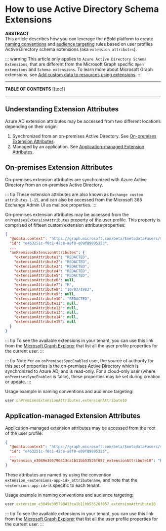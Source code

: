 # How to use Active Directory Schema Extensions

**ABSTRACT**  
This article describes how you can leverage the nBold platform to create [naming conventions](/nocode/naming-conventions.md) and [audience targeting](/nocode/audience-targeting.md) rules based on user profiles Active Directory schema extensions (aka `extension attributes`).

::: warning
This article only applies to `Azure Active Directory Schema Extensions`, that are different from the Microsoft Graph specific `Open extensions` and `Schema extensions`. To learn more about Microsoft Graph extensions, see [Add custom data to resources using extensions](https://docs.microsoft.com/en-us/graph/extensibility-overview).
:::

---

**TABLE OF CONTENTS**
[[toc]]

---

## Understanding Extension Attributes
Azure AD extension attributes may be accessed from two different locations depending on their origin:
1. Synchronized from an on-premises Active Directory. See [On-premises Extension Attributes](#on-premises-extension-attributes).
2. Managed by an application. See [Application-managed Extension Attributes](#application-managed-extension-attributes).

## On-premises Extension Attributes
On-premises extension attributes are synchronized with Azure Active Directory from an on-premises Active Directory.

::: tip
These extension attributes are also known as `Exchange custom attributes 1-15`, and can also be accessed from the Microsoft 365 Exchange Admin UI as mailbox properties.
:::

On-premises extension attributes may be accessed from the `onPremisesExtensionAttributes` property of the user profile. This property is comprised of fifteen custom extension attribute properties:
```json
{ 
  "@odata.context": "https://graph.microsoft.com/beta/$metadata#users/$entity",
  "id": "e463251c-f0c1-42ce-a8f0-e09f89895323",
  ...
  "onPremisesExtensionAttributes": {
    "extensionAttribute1": "REDACTED",
    "extensionAttribute2": "REDACTED",
    "extensionAttribute3": "REDACTED",
    "extensionAttribute4": "REDACTED",
    "extensionAttribute5": "REDACTED",
    "extensionAttribute6": null,
    "extensionAttribute7": "M",
    "extensionAttribute8": "10/03/1982",
    "extensionAttribute9": null,
    "extensionAttribute10": "REDACTED",
    "extensionAttribute11": null,
    "extensionAttribute12": null,
    "extensionAttribute13": null,
    "extensionAttribute14": null,
    "extensionAttribute15": null
  }
}
```

::: tip
To see the available extensions in your tenant, you can use this link from the [Microsoft Graph Explorer](https://developer.microsoft.com/en-us/graph/graph-explorer?request=me&method=GET&version=beta&GraphUrl=https://graph.microsoft.com) that list all the user profile properties for the current user.
:::

::: tip Note
For an `onPremisesSyncEnabled` user, the source of authority for this set of properties is the on-premises Active Directory which is synchronized to Azure AD, and is read-only. For a cloud-only user (where `onPremisesSyncEnabled` is false), these properties may be set during creation or update.
:::

Usage example in naming conventions and audience targeting:
```js
user.onPremisesExtensionAttributes.extensionAttribute10
```

## Application-managed Extension Attributes
Application-managed extension attributes may be accessed from the root of the user profile:
```json
{ 
  "@odata.context": "https://graph.microsoft.com/beta/$metadata#users/$entity",
  "id": "e463251c-f0c1-42ce-a8f0-e09f89895323",
  ...
  "extension_e3049e305790413ca1b11bb53526f057_extensionAttribute10": "REDACTED"
}
```

These attributes are named by using the convention `extension_<extensions-app-id>_attributename`, and note that the `<extensions-app-id>` is specific to each tenant.

Usage example in naming conventions and audience targeting:
```js
user.extension_e3049e305790413ca1b11bb53526f057_extensionAttribute10
```

::: tip
To see the available extensions in your tenant, you can use this link from the [Microsoft Graph Explorer](https://developer.microsoft.com/en-us/graph/graph-explorer?request=me&method=GET&version=beta&GraphUrl=https://graph.microsoft.com) that list all the user profile properties for the current user.
:::

